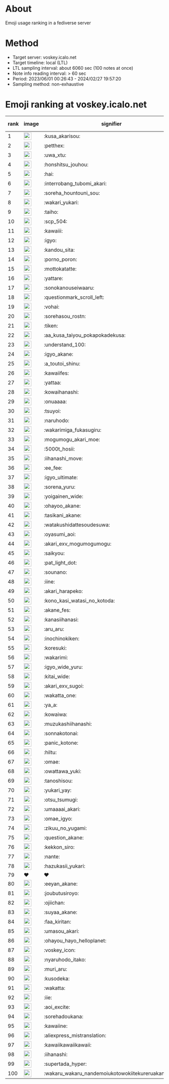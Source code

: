 # About
Emoji usage ranking in a fediverse server

# Method
- Target server: voskey.icalo.net
- Target timeline: local (LTL)
- LTL sampling interval: about 6060 sec (100 notes at once)
- Note info reading interval: > 60 sec
- Period: 2023/06/01 00:26:43 - 2024/02/27 19:57:20 
- Sampling method: non-exhaustive

# Emoji ranking at voskey.icalo.net

|rank|image|signifier|type|frequency score|
|----|----|----|----|----|
|1|<img height="24" src="https://voskey.icalo.net/emoji/kusa_akarisou.webp">|:kusa_akarisou:|custom|20567|
|2|<img height="24" src="https://voskey.icalo.net/emoji/petthex.webp">|:petthex:|custom|13742|
|3|<img height="24" src="https://voskey.icalo.net/emoji/uwa_xtu.webp">|:uwa_xtu:|custom|10363|
|4|<img height="24" src="https://voskey.icalo.net/emoji/honshitsu_jouhou.webp">|:honshitsu_jouhou:|custom|7244|
|5|<img height="24" src="https://voskey.icalo.net/emoji/hai.webp">|:hai:|custom|6751|
|6|<img height="24" src="https://voskey.icalo.net/emoji/interrobang_tubomi_akari.webp">|:interrobang_tubomi_akari:|custom|6394|
|7|<img height="24" src="https://voskey.icalo.net/emoji/soreha_hountouni_sou.webp">|:soreha_hountouni_sou:|custom|6208|
|8|<img height="24" src="https://voskey.icalo.net/emoji/wakari_yukari.webp">|:wakari_yukari:|custom|6188|
|9|<img height="24" src="https://voskey.icalo.net/emoji/taiho.webp">|:taiho:|custom|6087|
|10|<img height="24" src="https://voskey.icalo.net/emoji/scp_504.webp">|:scp_504:|custom|5031|
|11|<img height="24" src="https://voskey.icalo.net/emoji/kawaiii.webp">|:kawaiii:|custom|4825|
|12|<img height="24" src="https://voskey.icalo.net/emoji/igyo.webp">|:igyo:|custom|4116|
|13|<img height="24" src="https://voskey.icalo.net/emoji/kandou_sita.webp">|:kandou_sita:|custom|3823|
|14|<img height="24" src="https://voskey.icalo.net/emoji/porno_poron.webp">|:porno_poron:|custom|3810|
|15|<img height="24" src="https://voskey.icalo.net/emoji/mottokatatte.webp">|:mottokatatte:|custom|3628|
|16|<img height="24" src="https://voskey.icalo.net/emoji/yattare.webp">|:yattare:|custom|3614|
|17|<img height="24" src="https://voskey.icalo.net/emoji/sonokanouseiwaaru.webp">|:sonokanouseiwaaru:|custom|3611|
|18|<img height="24" src="https://voskey.icalo.net/emoji/questionmark_scroll_left.webp">|:questionmark_scroll_left:|custom|3547|
|19|<img height="24" src="https://voskey.icalo.net/emoji/vohai.webp">|:vohai:|custom|3415|
|20|<img height="24" src="https://voskey.icalo.net/emoji/sorehasou_rostn.webp">|:sorehasou_rostn:|custom|3313|
|21|<img height="24" src="https://voskey.icalo.net/emoji/tiken.webp">|:tiken:|custom|3250|
|22|<img height="24" src="https://voskey.icalo.net/emoji/aa_kusa_taiyou_pokapokadekusa.webp">|:aa_kusa_taiyou_pokapokadekusa:|custom|3242|
|23|<img height="24" src="https://voskey.icalo.net/emoji/understand_100.webp">|:understand_100:|custom|3026|
|24|<img height="24" src="https://voskey.icalo.net/emoji/igyo_akane.webp">|:igyo_akane:|custom|2770|
|25|<img height="24" src="https://voskey.icalo.net/emoji/a_toutoi_shinu.webp">|:a_toutoi_shinu:|custom|2705|
|26|<img height="24" src="https://voskey.icalo.net/emoji/kawaiifes.webp">|:kawaiifes:|custom|2623|
|27|<img height="24" src="https://voskey.icalo.net/emoji/yattaa.webp">|:yattaa:|custom|2564|
|28|<img height="24" src="https://voskey.icalo.net/emoji/kowaihanashi.webp">|:kowaihanashi:|custom|2533|
|29|<img height="24" src="https://voskey.icalo.net/emoji/onuaaaa.webp">|:onuaaaa:|custom|2498|
|30|<img height="24" src="https://voskey.icalo.net/emoji/tsuyoi.webp">|:tsuyoi:|custom|2409|
|31|<img height="24" src="https://voskey.icalo.net/emoji/naruhodo.webp">|:naruhodo:|custom|2387|
|32|<img height="24" src="https://voskey.icalo.net/emoji/wakarimiga_fukasugiru.webp">|:wakarimiga_fukasugiru:|custom|2284|
|33|<img height="24" src="https://voskey.icalo.net/emoji/mogumogu_akari_moe.webp">|:mogumogu_akari_moe:|custom|2191|
|34|<img height="24" src="https://voskey.icalo.net/emoji/5000t_hosii.webp">|:5000t_hosii:|custom|2189|
|35|<img height="24" src="https://voskey.icalo.net/emoji/iihanashi_move.webp">|:iihanashi_move:|custom|2084|
|36|<img height="24" src="https://voskey.icalo.net/emoji/ee_fee.webp">|:ee_fee:|custom|1991|
|37|<img height="24" src="https://voskey.icalo.net/emoji/igyo_ultimate.webp">|:igyo_ultimate:|custom|1988|
|38|<img height="24" src="https://voskey.icalo.net/emoji/sorena_yuru.webp">|:sorena_yuru:|custom|1954|
|39|<img height="24" src="https://voskey.icalo.net/emoji/yoigainen_wide.webp">|:yoigainen_wide:|custom|1933|
|40|<img height="24" src="https://voskey.icalo.net/emoji/ohayoo_akane.webp">|:ohayoo_akane:|custom|1931|
|41|<img height="24" src="https://voskey.icalo.net/emoji/tasikani_akane.webp">|:tasikani_akane:|custom|1878|
|42|<img height="24" src="https://voskey.icalo.net/emoji/watakushidattesoudesuwa.webp">|:watakushidattesoudesuwa:|custom|1865|
|43|<img height="24" src="https://voskey.icalo.net/emoji/oyasumi_aoi.webp">|:oyasumi_aoi:|custom|1782|
|44|<img height="24" src="https://voskey.icalo.net/emoji/akari_exv_mogumogumogu.webp">|:akari_exv_mogumogumogu:|custom|1728|
|45|<img height="24" src="https://voskey.icalo.net/emoji/saikyou.webp">|:saikyou:|custom|1683|
|46|<img height="24" src="https://voskey.icalo.net/emoji/pat_light_dot.webp">|:pat_light_dot:|custom|1593|
|47|<img height="24" src="https://voskey.icalo.net/emoji/sounano.webp">|:sounano:|custom|1579|
|48|<img height="24" src="https://voskey.icalo.net/emoji/iine.webp">|:iine:|custom|1575|
|49|<img height="24" src="https://voskey.icalo.net/emoji/akari_harapeko.webp">|:akari_harapeko:|custom|1549|
|50|<img height="24" src="https://voskey.icalo.net/emoji/kono_kasi_watasi_no_kotoda.webp">|:kono_kasi_watasi_no_kotoda:|custom|1520|
|51|<img height="24" src="https://voskey.icalo.net/emoji/akane_fes.webp">|:akane_fes:|custom|1509|
|52|<img height="24" src="https://voskey.icalo.net/emoji/kanasiihanasi.webp">|:kanasiihanasi:|custom|1505|
|53|<img height="24" src="https://voskey.icalo.net/emoji/aru_aru.webp">|:aru_aru:|custom|1495|
|54|<img height="24" src="https://voskey.icalo.net/emoji/inochinokiken.webp">|:inochinokiken:|custom|1468|
|55|<img height="24" src="https://voskey.icalo.net/emoji/koresuki.webp">|:koresuki:|custom|1455|
|56|<img height="24" src="https://voskey.icalo.net/emoji/wakarimi.webp">|:wakarimi:|custom|1450|
|57|<img height="24" src="https://voskey.icalo.net/emoji/igyo_wide_yuru.webp">|:igyo_wide_yuru:|custom|1338|
|58|<img height="24" src="https://voskey.icalo.net/emoji/kitai_wide.webp">|:kitai_wide:|custom|1335|
|59|<img height="24" src="https://voskey.icalo.net/emoji/akari_exv_sugoi.webp">|:akari_exv_sugoi:|custom|1318|
|60|<img height="24" src="https://voskey.icalo.net/emoji/wakatta_one.webp">|:wakatta_one:|custom|1310|
|61|<img height="24" src="https://voskey.icalo.net/emoji/ya_a.webp">|:ya_a:|custom|1242|
|62|<img height="24" src="https://voskey.icalo.net/emoji/kowaiwa.webp">|:kowaiwa:|custom|1199|
|63|<img height="24" src="https://voskey.icalo.net/emoji/muzukashiihanashi.webp">|:muzukashiihanashi:|custom|1174|
|64|<img height="24" src="https://voskey.icalo.net/emoji/sonnakotonai.webp">|:sonnakotonai:|custom|1154|
|65|<img height="24" src="https://voskey.icalo.net/emoji/panic_kotone.webp">|:panic_kotone:|custom|1145|
|66|<img height="24" src="https://voskey.icalo.net/emoji/hiltu.webp">|:hiltu:|custom|1118|
|67|<img height="24" src="https://voskey.icalo.net/emoji/omae.webp">|:omae:|custom|1110|
|68|<img height="24" src="https://voskey.icalo.net/emoji/owattawa_yuki.webp">|:owattawa_yuki:|custom|1103|
|69|<img height="24" src="https://voskey.icalo.net/emoji/tanoshisou.webp">|:tanoshisou:|custom|1089|
|70|<img height="24" src="https://voskey.icalo.net/emoji/yukari_yay.webp">|:yukari_yay:|custom|1087|
|71|<img height="24" src="https://voskey.icalo.net/emoji/otsu_tsumugi.webp">|:otsu_tsumugi:|custom|1083|
|72|<img height="24" src="https://voskey.icalo.net/emoji/umaaaai_akari.webp">|:umaaaai_akari:|custom|1055|
|73|<img height="24" src="https://voskey.icalo.net/emoji/omae_igyo.webp">|:omae_igyo:|custom|1040|
|74|<img height="24" src="https://voskey.icalo.net/emoji/zikuu_no_yugami.webp">|:zikuu_no_yugami:|custom|1034|
|75|<img height="24" src="https://voskey.icalo.net/emoji/question_akane.webp">|:question_akane:|custom|1029|
|76|<img height="24" src="https://voskey.icalo.net/emoji/kekkon_siro.webp">|:kekkon_siro:|custom|1023|
|77|<img height="24" src="https://voskey.icalo.net/emoji/nante.webp">|:nante:|custom|1001|
|78|<img height="24" src="https://voskey.icalo.net/emoji/hazukasii_yukari.webp">|:hazukasii_yukari:|custom|999|
|79|❤|❤|unicode|988|
|80|<img height="24" src="https://voskey.icalo.net/emoji/eeyan_akane.webp">|:eeyan_akane:|custom|985|
|81|<img height="24" src="https://voskey.icalo.net/emoji/joubutusiroyo.webp">|:joubutusiroyo:|custom|976|
|82|<img height="24" src="https://voskey.icalo.net/emoji/ojiichan.webp">|:ojiichan:|custom|975|
|83|<img height="24" src="https://voskey.icalo.net/emoji/suyaa_akane.webp">|:suyaa_akane:|custom|972|
|84|<img height="24" src="https://voskey.icalo.net/emoji/faa_kiritan.webp">|:faa_kiritan:|custom|970|
|85|<img height="24" src="https://voskey.icalo.net/emoji/umasou_akari.webp">|:umasou_akari:|custom|952|
|86|<img height="24" src="https://voskey.icalo.net/emoji/ohayou_hayo_helloplanet.webp">|:ohayou_hayo_helloplanet:|custom|949|
|87|<img height="24" src="https://voskey.icalo.net/emoji/voskey_icon.webp">|:voskey_icon:|custom|943|
|88|<img height="24" src="https://voskey.icalo.net/emoji/nyaruhodo_itako.webp">|:nyaruhodo_itako:|custom|930|
|89|<img height="24" src="https://voskey.icalo.net/emoji/muri_aru.webp">|:muri_aru:|custom|918|
|90|<img height="24" src="https://voskey.icalo.net/emoji/kusodeka.webp">|:kusodeka:|custom|916|
|91|<img height="24" src="https://voskey.icalo.net/emoji/wakatta.webp">|:wakatta:|custom|916|
|92|<img height="24" src="https://voskey.icalo.net/emoji/iie.webp">|:iie:|custom|904|
|93|<img height="24" src="https://voskey.icalo.net/emoji/aoi_excite.webp">|:aoi_excite:|custom|892|
|94|<img height="24" src="https://voskey.icalo.net/emoji/sorehadoukana.webp">|:sorehadoukana:|custom|884|
|95|<img height="24" src="https://voskey.icalo.net/emoji/kawaiine.webp">|:kawaiine:|custom|876|
|96|<img height="24" src="https://voskey.icalo.net/emoji/aliexpress_mistranslation.webp">|:aliexpress_mistranslation:|custom|874|
|97|<img height="24" src="https://voskey.icalo.net/emoji/kawaiikawaiikawaii.webp">|:kawaiikawaiikawaii:|custom|874|
|98|<img height="24" src="https://voskey.icalo.net/emoji/iihanashi.webp">|:iihanashi:|custom|872|
|99|<img height="24" src="https://voskey.icalo.net/emoji/supertada_hyper.webp">|:supertada_hyper:|custom|871|
|100|<img height="24" src="https://voskey.icalo.net/emoji/wakaru_wakaru_nandemoiukotowokiitekureruakanetyan.webp">|:wakaru_wakaru_nandemoiukotowokiitekureruakanetyan:|custom|855|
